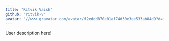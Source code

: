 ```yaml
---
title: "Ritvik Vaish"
github: "ritvik-v"
avatar: "//www.gravatar.com/avatar/f2eddd870e01af74d30e3ee533ab84d9?d=identicon"
---
```


User description here!
